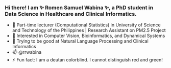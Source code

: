 ### Hi there! I am ✨ Romen Samuel Wabina ✨, a PhD student in Data Science in Healthcare and Clinical Informatics.
- 🔭 Part-time lecturer (Computational Statistics) in University of Science and Technology of the Philippines | Research Assistant on PM2.5 Project
- 🌱 Interested in Computer Vision, Bioinformatics, and Dynamical Systems
- 👀 Trying to be good at Natural Language Processing and Clinical Informatics
- 📫 @rrwabina
- ⚡ Fun fact: I am a deutan colorblind. I cannot distinguish red and green!
<!--
**rrwabina/rrwabina** is a ✨ _special_ ✨ repository because its `README.md` (this file) appears on your GitHub profile.

Here are some ideas to get you started:

- 🔭 I’m currently working on ...
- 🌱 I’m currently learning ...
- 👯 I’m looking to collaborate on ...
- 🤔 I’m looking for help with ...
- 💬 Ask me about ...
- 📫 How to reach me: ...
- 😄 Pronouns: ...
- ⚡ Fun fact: ...
-->
